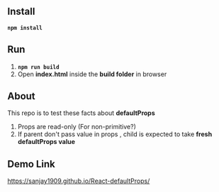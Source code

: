## Install
**`npm install`**

## Run
1. **`npm run build`**
2. Open **index.html** inside the **build folder** in browser


## About
This repo is to test these facts about **defaultProps**
1. Props are read-only (For non-primitive?)
2. If parent don't pass value in props , child is expected to take **fresh defaultProps value**

## Demo Link 
https://sanjay1909.github.io/React-defaultProps/
